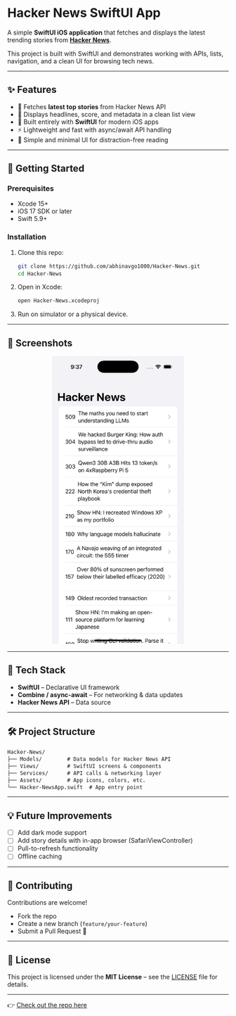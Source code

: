 # Hacker News SwiftUI App

A simple **SwiftUI iOS application** that fetches and displays the latest trending stories from **[Hacker News](https://news.ycombinator.com/)**.  

This project is built with SwiftUI and demonstrates working with APIs, lists, navigation, and a clean UI for browsing tech news.  

---

## ✨ Features
- 📡 Fetches **latest top stories** from Hacker News API  
- 📰 Displays headlines, score, and metadata in a clean list view  
- 📱 Built entirely with **SwiftUI** for modern iOS apps  
- ⚡ Lightweight and fast with async/await API handling  
- 🎨 Simple and minimal UI for distraction-free reading  

---

## 🚀 Getting Started

### Prerequisites
- Xcode 15+  
- iOS 17 SDK or later  
- Swift 5.9+  

### Installation
1. Clone this repo:
   ```bash
   git clone https://github.com/abhinavgo1000/Hacker-News.git
   cd Hacker-News
   ```
2. Open in Xcode:
   ```bash
   open Hacker-News.xcodeproj
   ```
3. Run on simulator or a physical device.

---

## 📸 Screenshots
<p align="center">
  <img src="./Simulator%20Screenshot%20-%20iPhone%2016%20Pro%20-%202025-09-07%20at%2009.37.13.png" width="300" alt="App Screenshot">
</p>

---

## 🔧 Tech Stack
- **SwiftUI** – Declarative UI framework  
- **Combine / async-await** – For networking & data updates  
- **Hacker News API** – Data source  

---

## 🛠️ Project Structure
```
Hacker-News/
├── Models/        # Data models for Hacker News API
├── Views/         # SwiftUI screens & components
├── Services/      # API calls & networking layer
├── Assets/        # App icons, colors, etc.
└── Hacker-NewsApp.swift  # App entry point
```

---

## 💡 Future Improvements
- [ ] Add dark mode support  
- [ ] Add story details with in-app browser (SafariViewController)  
- [ ] Pull-to-refresh functionality  
- [ ] Offline caching  

---

## 🤝 Contributing
Contributions are welcome!  
- Fork the repo  
- Create a new branch (`feature/your-feature`)  
- Submit a Pull Request 🎉  

---

## 📜 License
This project is licensed under the **MIT License** – see the [LICENSE](LICENSE) file for details.  

---

👉 [Check out the repo here](https://github.com/abhinavgo1000/Hacker-News)  
